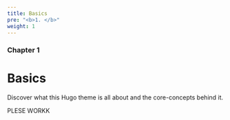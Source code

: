 ```yaml
---
title: Basics
pre: "<b>1. </b>"
weight: 1
---
```


### Chapter 1

# Basics

Discover what this Hugo theme is all about and the core-concepts behind it.

PLESE WORKK
